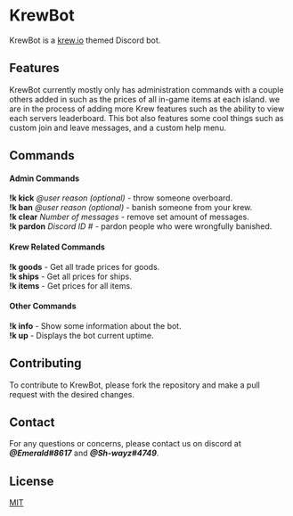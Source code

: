 # KrewBot

KrewBot is a [krew.io](https://krew.io) themed Discord bot.

## Features

KrewBot currently mostly only has administration commands with a couple others added in such as the prices of all in-game items at each island. we are in the process of adding more Krew features such as the ability to view each servers leaderboard. This bot also features some cool things such as custom join and leave messages, and a custom help menu.

## Commands
#### Admin Commands
**!k kick** *@user reason (optional)* - throw someone overboard.    
**!k ban** *@user reason (optional)* - banish someone from your krew.    
**!k clear** *Number of messages* - remove set amount of messages.   
**!k pardon** *Discord ID #* - pardon people who were wrongfully banished.   
#### Krew Related Commands
**!k goods** - Get all trade prices for goods.  
**!k ships** - Get all prices for ships.  
**!k items** - Get prices for all items. 
#### Other Commands
**!k info** - Show some information about the bot.     
**!k up** - Displays the bot current uptime.

## Contributing
To contribute to KrewBot, please fork the repository and make a pull request with the desired changes.
## Contact
For any questions or concerns, please contact us on discord at ***@Emerald#8617*** and ***@Sh-wayz#4749***.
## License
[MIT](https://choosealicense.com/licenses/mit/)
